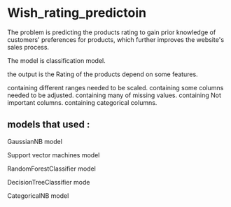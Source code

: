 # Wish_rating_predictoin

The problem is predicting the products rating to gain prior knowledge of customers' preferences for products, which further improves the website's sales process.

The model is classification model.

the output is the Rating of the products depend on some features.

containing different ranges needed to be scaled. containing some columns needed to be adjusted. containing many of missing values. containing Not important columns. containing categorical columns.


## models that used :

GaussianNB model

Support vector machines model

RandomForestClassifier model

DecisionTreeClassifier mode

CategoricalNB model
